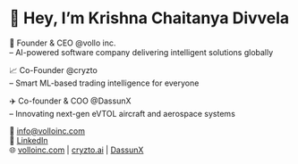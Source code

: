# 👋 Hey, I’m Krishna Chaitanya Divvela
🚀 Founder & CEO @vollo inc.  
   – AI-powered software company delivering intelligent solutions globally  

📈 Co-Founder @cryzto  
   – Smart ML-based trading intelligence for everyone  

✈️ Co-founder & COO @DassunX  
   – Innovating next-gen eVTOL aircraft and aerospace systems  

📧 info@volloinc.com  
🔗 [LinkedIn]([https://www.linkedin.com/in/krishna-chaitanya-divvela-2304b3215/])  
🌐 [volloinc.com](https://volloinc.com) | [cryzto.ai](https://cryzto.ai) | [DassunX](dassunx.com)

 

<!---
divvelachaitantya/divvelachaitantya is a ✨ special ✨ repository because its `README.md` (this file) appears on your GitHub profile.
You can click the Preview link to take a look at your changes.
--->
